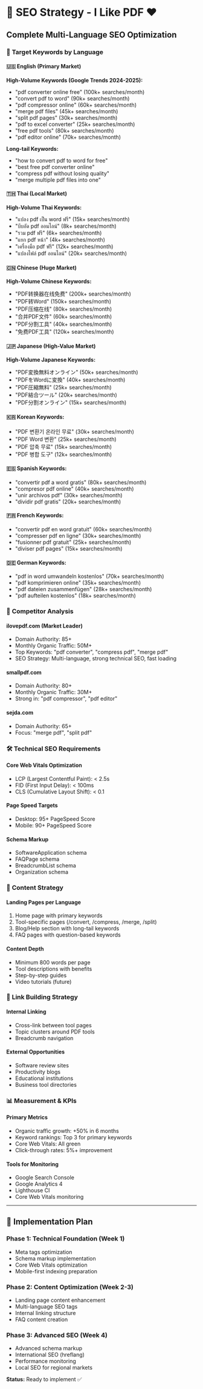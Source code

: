 # 🚀 SEO Strategy - I Like PDF ❤️
## Complete Multi-Language SEO Optimization

### 🎯 **Target Keywords by Language**

#### 🇺🇸 **English (Primary Market)**
**High-Volume Keywords (Google Trends 2024-2025):**
- "pdf converter online free" (100k+ searches/month)
- "convert pdf to word" (90k+ searches/month)
- "pdf compressor online" (60k+ searches/month)
- "merge pdf files" (45k+ searches/month)
- "split pdf pages" (30k+ searches/month)
- "pdf to excel converter" (25k+ searches/month)
- "free pdf tools" (80k+ searches/month)
- "pdf editor online" (70k+ searches/month)

**Long-tail Keywords:**
- "how to convert pdf to word for free"
- "best free pdf converter online"
- "compress pdf without losing quality"
- "merge multiple pdf files into one"

#### 🇹🇭 **Thai (Local Market)**
**High-Volume Thai Keywords:**
- "แปลง pdf เป็น word ฟรี" (15k+ searches/month)
- "บีบอัด pdf ออนไลน์" (8k+ searches/month)
- "รวม pdf ฟรี" (6k+ searches/month)
- "แยก pdf หน้า" (4k+ searches/month)
- "เครื่องมือ pdf ฟรี" (12k+ searches/month)
- "แปลงไฟล์ pdf ออนไลน์" (20k+ searches/month)

#### 🇨🇳 **Chinese (Huge Market)**
**High-Volume Chinese Keywords:**
- "PDF转换器在线免费" (200k+ searches/month)
- "PDF转Word" (150k+ searches/month)
- "PDF压缩在线" (80k+ searches/month)
- "合并PDF文件" (60k+ searches/month)
- "PDF分割工具" (40k+ searches/month)
- "免费PDF工具" (120k+ searches/month)

#### 🇯🇵 **Japanese (High-Value Market)**
**High-Volume Japanese Keywords:**
- "PDF変換無料オンライン" (50k+ searches/month)
- "PDFをWordに変換" (40k+ searches/month)
- "PDF圧縮無料" (25k+ searches/month)
- "PDF結合ツール" (20k+ searches/month)
- "PDF分割オンライン" (15k+ searches/month)

#### 🇰🇷 **Korean Keywords:**
- "PDF 변환기 온라인 무료" (30k+ searches/month)
- "PDF Word 변환" (25k+ searches/month)
- "PDF 압축 무료" (15k+ searches/month)
- "PDF 병합 도구" (12k+ searches/month)

#### 🇪🇸 **Spanish Keywords:**
- "convertir pdf a word gratis" (80k+ searches/month)
- "compresor pdf online" (40k+ searches/month)
- "unir archivos pdf" (30k+ searches/month)
- "dividir pdf gratis" (20k+ searches/month)

#### 🇫🇷 **French Keywords:**
- "convertir pdf en word gratuit" (60k+ searches/month)
- "compresser pdf en ligne" (30k+ searches/month)
- "fusionner pdf gratuit" (25k+ searches/month)
- "diviser pdf pages" (15k+ searches/month)

#### 🇩🇪 **German Keywords:**
- "pdf in word umwandeln kostenlos" (70k+ searches/month)
- "pdf komprimieren online" (35k+ searches/month)
- "pdf dateien zusammenfügen" (28k+ searches/month)
- "pdf aufteilen kostenlos" (18k+ searches/month)

### 🎯 **Competitor Analysis**

#### **ilovepdf.com (Market Leader)**
- Domain Authority: 85+
- Monthly Organic Traffic: 50M+
- Top Keywords: "pdf converter", "compress pdf", "merge pdf"
- SEO Strategy: Multi-language, strong technical SEO, fast loading

#### **smallpdf.com**
- Domain Authority: 80+
- Monthly Organic Traffic: 30M+
- Strong in: "pdf compressor", "pdf editor"

#### **sejda.com**
- Domain Authority: 65+
- Focus: "merge pdf", "split pdf"

### 🛠️ **Technical SEO Requirements**

#### **Core Web Vitals Optimization**
- LCP (Largest Contentful Paint): < 2.5s
- FID (First Input Delay): < 100ms
- CLS (Cumulative Layout Shift): < 0.1

#### **Page Speed Targets**
- Desktop: 95+ PageSpeed Score
- Mobile: 90+ PageSpeed Score

#### **Schema Markup**
- SoftwareApplication schema
- FAQPage schema
- BreadcrumbList schema
- Organization schema

### 📄 **Content Strategy**

#### **Landing Pages per Language**
1. Home page with primary keywords
2. Tool-specific pages (/convert, /compress, /merge, /split)
3. Blog/Help section with long-tail keywords
4. FAQ pages with question-based keywords

#### **Content Depth**
- Minimum 800 words per page
- Tool descriptions with benefits
- Step-by-step guides
- Video tutorials (future)

### 🔗 **Link Building Strategy**

#### **Internal Linking**
- Cross-link between tool pages
- Topic clusters around PDF tools
- Breadcrumb navigation

#### **External Opportunities**
- Software review sites
- Productivity blogs
- Educational institutions
- Business tool directories

### 📊 **Measurement & KPIs**

#### **Primary Metrics**
- Organic traffic growth: +50% in 6 months
- Keyword rankings: Top 3 for primary keywords
- Core Web Vitals: All green
- Click-through rates: 5%+ improvement

#### **Tools for Monitoring**
- Google Search Console
- Google Analytics 4
- Lighthouse CI
- Core Web Vitals monitoring

---

## 🚀 **Implementation Plan**

### Phase 1: Technical Foundation (Week 1)
- Meta tags optimization
- Schema markup implementation
- Core Web Vitals optimization
- Mobile-first indexing preparation

### Phase 2: Content Optimization (Week 2-3)
- Landing page content enhancement
- Multi-language SEO tags
- Internal linking structure
- FAQ content creation

### Phase 3: Advanced SEO (Week 4)
- Advanced schema markup
- International SEO (hreflang)
- Performance monitoring
- Local SEO for regional markets

**Status:** Ready to implement ✅
